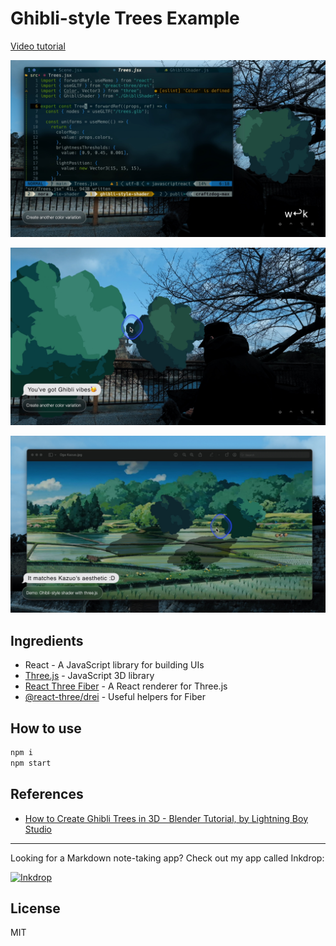 # Ghibli-style Trees Example

[Video tutorial](https://www.youtube.com/watch?v=IGK6eceWyU4)

![image](./doc/image.jpg)

![image](./doc/image_2.jpg)

![image](./doc/image_3.jpg)

## Ingredients

- React - A JavaScript library for building UIs
- [Three.js](https://threejs.org/) - JavaScript 3D library
- [React Three Fiber](https://github.com/pmndrs/react-three-fiber) - A React renderer for Three.js
- [@react-three/drei](https://github.com/pmndrs/drei) - Useful helpers for Fiber

## How to use

```sh
npm i
npm start
```

## References

- [How to Create Ghibli Trees in 3D - Blender Tutorial, by Lightning Boy Studio](https://www.youtube.com/watch?v=DEgzuMmJtu8&ab_channel=LightningBoyStudio)

---

Looking for a Markdown note-taking app? Check out my app called Inkdrop:

[![Inkdrop](https://github.com/craftzdog/dotfiles-public/raw/master/images/inkdrop.png)](https://www.inkdrop.app/)

## License

MIT
